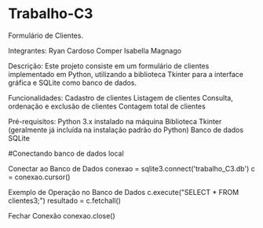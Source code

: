 # Trabalho-C3

Formulário de Clientes.

Integrantes:
Ryan Cardoso Comper
Isabella Magnago

Descrição:
Este projeto consiste em um formulário de clientes implementado em Python, utilizando a biblioteca Tkinter para a interface gráfica e SQLite como banco de dados.

Funcionalidades:
Cadastro de clientes
Listagem de clientes
Consulta, ordenação e exclusão de clientes
Contagem total de clientes

Pré-requisitos:
Python 3.x instalado na máquina
Biblioteca Tkinter (geralmente já incluída na instalação padrão do Python)
Banco de dados SQLite

#Conectando banco de dados local 

Conectar ao Banco de Dados
conexao = sqlite3.connect('trabalho_C3.db')
c = conexao.cursor()

Exemplo de Operação no Banco de Dados
c.execute("SELECT * FROM clientes3;")
resultado = c.fetchall()

Fechar Conexão
conexao.close()

